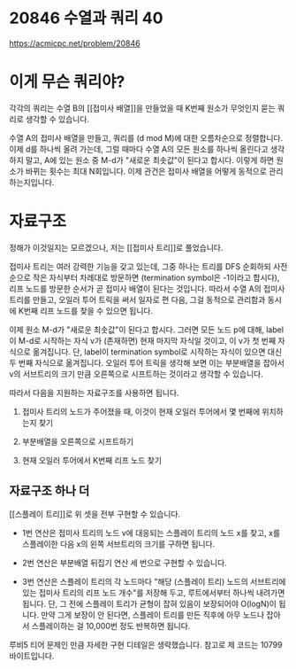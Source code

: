 # 20846 수열과 쿼리 40
https://acmicpc.net/problem/20846

# 이게 무슨 쿼리야?
각각의 쿼리는 수열 B의 [[접미사 배열]]을 만들었을 때 K번째 원소가 무엇인지 묻는 쿼리로 생각할 수 있습니다.

수열 A의 접미사 배열을 만들고, 쿼리를 (d mod M)에 대한 오름차순으로 정렬합니다. 이제 d를 하나씩 올려 가는데, 그럴 때마다 수열 A의 모든 원소를 하나씩 올린다고 생각하지 말고, A에 있는 원소 중 M-d가 "새로운 최솟값"이 된다고 합시다. 이렇게 하면 원소가 바뀌는 횟수는 최대 N회입니다. 이제 관건은 접미사 배열을 어떻게 동적으로 관리하는지입니다.

# 자료구조
정해가 이것일지는 모르겠으나, 저는 [[접미사 트리]]로 풀었습니다.

접미사 트리는 여러 강력한 기능을 갖고 있는데, 그중 하나는 트리를 DFS 순회하되 사전순으로 작은 자식부터 차례대로 방문하면 (termination symbol은 -1이라고 합시다), 리프 노드를 방문한 순서가 곧 접미사 배열이 된다는 것입니다. 따라서 수열 A의 접미사 트리를 만들고, 오일러 투어 트릭을 써서 일자로 편 다음, 그걸 동적으로 관리함과 동시에 K번째 리프 노드를 찾을 수 있으면 됩니다.

이제 원소 M-d가 "새로운 최솟값"이 된다고 합시다. 그러면 모든 노드 p에 대해, label이 M-d로 시작하는 자식 v가 (존재하면) 현재 마지막 자식일 것이고, 이 v가 첫 번째 자식으로 옮겨집니다. 단, label이 termination symbol로 시작하는 자식이 있으면 대신 두 번째 자식으로 옮겨집니다. 오일러 투어 트릭을 생각해 보면 이는 부분배열을 잡아서 v의 서브트리의 크기 만큼 오른쪽으로 시프트하는 것이라고 생각할 수 있습니다.

따라서 다음을 지원하는 자료구조를 사용하면 됩니다.

1. 접미사 트리의 노드가 주어졌을 때, 이것이 현재 오일러 투어에서 몇 번째에 위치하는지 찾기

2. 부분배열을 오른쪽으로 시프트하기

3. 현재 오일러 투어에서 K번째 리프 노드 찾기

## 자료구조 하나 더
[[스플레이 트리]]로 위 셋을 전부 구현할 수 있습니다.

- 1번 연산은 접미사 트리의 노드 v에 대응되는 스플레이 트리의 노드 x를 찾고, x를 스플레이한 다음 x의 왼쪽 서브트리의 크기를 구하면 됩니다.

- 2번 연산은 부분배열 뒤집기 연산 세 번으로 구현할 수 있습니다.

- 3번 연산은 스플레이 트리의 각 노드마다 "해당 (스플레이 트리) 노드의 서브트리에 있는 접미사 트리의 리프 노드 개수"를 저장해 두고, 루트에서부터 하나씩 내려가면 됩니다. 단, 그 전에 스플레이 트리가 균형이 잡혀 있음이 보장되어야 O(logN)이 됩니다. 만약 그게 보장이 안 된다면, 스플레이 트리를 만든 직후에 아무 노드나 잡아서 스플레이하는 걸 10,000번 정도 반복하면 됩니다.

루비5 티어 문제인 만큼 자세한 구현 디테일은 생략했습니다. 참고로 제 코드는 10799 바이트입니다.
